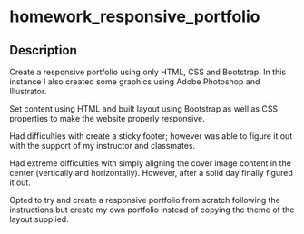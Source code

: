 # homework_responsive_portfolio

## Description 

Create a responsive portfolio using only HTML, CSS and Bootstrap. In this instance I also created some graphics using Adobe Photoshop
and Illustrator.

Set content using HTML and built layout using Bootstrap as well as CSS properties to make the website properly responsive. 

Had difficulties with create a sticky footer; however was able to figure it out with the support of my instructor and classmates. 

Had extreme difficulties with simply aligning the cover image content in the center (vertically and horizontally). However, after
a solid day finally figured it out. 

Opted to try and create a responsive portfolio from scratch following the instructions but create my own portfolio instead of copying
the theme of the layout supplied.

